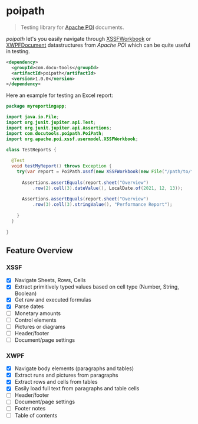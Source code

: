 # poipath
> Testing library for [Apache POI](https://poi.apache.org/) documents.

*poipath* let's you easily navigate through [XSSFWorkbook](https://poi.apache.org/apidocs/dev/org/apache/poi/xssf/usermodel/XSSFWorkbook.html)
or [XWPFDocument](https://poi.apache.org/apidocs/dev/org/apache/poi/xwpf/usermodel/XWPFDocument.html)
datastructures from *Apache POI* which can be quite useful in testing.

```xml
<dependency>
  <groupId>com.docu-tools</groupId>
  <artifactId>poipath</artifactId>
  <version>1.0.0</version>
</dependency>
```

Here an example for testing an Excel report:

```java
package myreportingapp;

import java.io.File;
import org.junit.jupiter.api.Test;
import org.junit.jupiter.api.Assertions;
import com.docutools.poipath.PoiPath;
import org.apache.poi.xssf.usermodel.XSSFWorkbook;

class TestReports {
  
  @Test
  void testMyReport() throws Exception {
    try(var report = PoiPath.xssf(new XSSFWorkbook(new File("/path/to/file.xlsx")))) {
      
      Assertions.assertEquals(report.sheet("Overview")
          .row(2).cell(3).dateValue(), LocalDate.of(2021, 12, 13));
      
      Assertions.assertEquals(report.sheet("Overview")
          .row(3).cell(3).stringValue(), "Performance Report");
      
    }
  }
  
}
```

## Feature Overview

### XSSF

- [x] Navigate Sheets, Rows, Cells
- [x] Extract primitively typed values based on cell type (Number, String, Boolean)
- [x] Get raw and executed formulas
- [x] Parse dates
- [ ] Monetary amounts
- [ ] Control elements
- [ ] Pictures or diagrams
- [ ] Header/footer
- [ ] Document/page settings

### XWPF

- [x] Navigate body elements (paragraphs and tables)
- [x] Extract runs and pictures from paragraphs
- [x] Extract rows and cells from tables
- [x] Easily load full text from paragraphs and table cells
- [ ] Header/footer
- [ ] Document/page settings
- [ ] Footer notes
- [ ] Table of contents